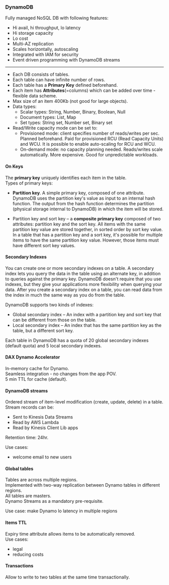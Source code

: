 ### DynamoDB

Fully managed NoSQL DB with following features:
* Hi avail, hi throughput, lo latency
* Hi storage capacity
* Lo cost
* Multi-AZ replication
* Scales horizontally, autoscaling
* Integrated with IAM for security
* Event driven programming with DynamoDB streams
---
* Each DB consists of tables.
* Each table can have infinite number of rows.
* Each table has a **Primary Key** defined beforehand.
* Each item has **Attributes**(=columns) which can be added over time - flexible data scheme.
* Max size of an item 400Kb (not good for large objects).
* Data types:
  * Scalar types: String, Number, Binary, Boolean, Null
  * Document types: List, Map
  * Set types: String set, Number set, Binary set
* Read/Write capacity mode can be set to:
  * Provisioned mode: client specifies number of reads/writes per sec. Planned beforehand. Paid for provisioned RCU (Read Capacity Units) and WCU. It is possible to enable auto-scaling for RCU and WCU.
  * On-demand mode: no capacity planning needed. Reads/writes scale automatically. More expensive. Good for unpredictable workloads.

#### On Keys
The **primary key** uniquely identifies each item in the table.\
Types of primary keys:

* **Partition key**. A simple primary key, composed of one attribute. DynamoDB uses the partition key's value as input to an internal hash function. The output from the hash function determines the partition (physical storage internal to DynamoDB) in which the item will be stored.

* Partition key and sort key – a **composite primary key** composed of two attributes: partition key and the sort key. All items with the same partition key value are stored together, in sorted order by sort key value. In a table that has a partition key and a sort key, it's possible for multiple items to have the same partition key value. However, those items must have different sort key values.

#### Secondary Indexes
You can create one or more secondary indexes on a table. A secondary index lets you query the data in the table using an alternate key, in addition to queries against the primary key. DynamoDB doesn't require that you use indexes, but they give your applications more flexibility when querying your data. After you create a secondary index on a table, you can read data from the index in much the same way as you do from the table.

DynamoDB supports two kinds of indexes:
* Global secondary index – An index with a partition key and sort key that can be different from those on the table.
* Local secondary index – An index that has the same partition key as the table, but a different sort key.

Each table in DynamoDB has a quota of 20 global secondary indexes (default quota) and 5 local secondary indexes.

#### DAX Dynamo Accelerator
In-memory cache for Dynamo.\
Seamless integration - no changes from the app POV.\
5 min TTL for cache (default).

#### DynamoDB streams
Ordered stream of item-level modification (create, update, delete) in a table.\
Stream records can be:
* Sent to Kinesis Data Streams
* Read by AWS Lambda
* Read by Kinesis Client Lib apps

Retention time: 24hr.

Use cases:
* welcome email to new users

#### Global tables
Tables are across multiple regions.\
Implemented with two-way replication between Dynamo tables in different regions.\
All tables are masters.\
Dynamo Streams as a mandatory pre-requisite.

Use case: make Dynamo lo latency in multiple regions

#### Items TTL
Expiry time attribute allows items to be automatically removed.\
Use cases:
* legal
* reducing costs

#### Transactions
Allow to write to two tables at the same time transactionally.
